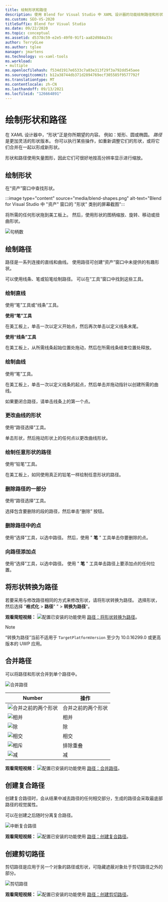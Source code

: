 ```yaml
---
title: 绘制形状和路径
description: 使用 Blend for Visual Studio 中 XAML 设计器的功能绘制路径和形状，对其进行修改，然后将它们组合在一起。
ms.custom: SEO-VS-2020
titleSuffix: Blend for Visual Studio
ms.date: 09/22/2020
ms.topic: conceptual
ms.assetid: d5378c59-e2e5-49f0-91f1-aa82d984a33c
author: TerryGLee
ms.author: tglee
manager: jmartens
ms.technology: vs-xaml-tools
ms.workload:
- multiple
ms.openlocfilehash: f534d1917e6533c7a03e313f29f3a792dd545aee
ms.sourcegitcommit: b12a38744db371d2894769ecf305585f9577792f
ms.translationtype: MT
ms.contentlocale: zh-CN
ms.lasthandoff: 09/13/2021
ms.locfileid: "126664891"
---
```

# <a name="draw-shapes-and-paths"></a>绘制形状和路径

在 XAML 设计器中，“形状”正是你所期望的内容。 例如：矩形、圆或椭圆。 *路径* 是更加灵活的形状版本。 你可以执行某些操作，如重新调整它们的形状，或将它们合并在一起以形成新形状。

形状和路径使用矢量图形，因此它们可很好地按高分辨率显示进行缩放。

## <a name="draw-a-shape"></a>绘制形状

在“资产”窗口中查找形状。

:::image type="content" source="media/blend-shapes.png" alt-text="Blend for Visual Studio 中 &quot;资产&quot; 窗口的 &quot;形状&quot; 类别的屏幕截图":::

将所需的任何形状拖到美工板上。 然后，使用形状的图柄缩放、旋转、移动或扭曲形状。

![句柄数](../designers/media/84261e83-3091-4490-ab58-4218b188439e.png)

## <a name="draw-a-path"></a>绘制路径

路径是一系列连接的直线和曲线。 使用路径可创建“资产”窗口中未提供的有趣形状。

可以使用线条、笔或铅笔绘制路径。 可以在“工具”窗口中找到这些工具。

### <a name="draw-a-straight-line"></a>绘制直线

使用“笔”工具或“线条”工具。

**使用“笔”工具**

在美工板上，单击一次以定义开始点，然后再次单击以定义线条末尾。

**使用“线条”工具**

在美工板上，从所需线条起始位置处拖动，然后在所需线条结束位置处释放。

### <a name="draw-a-curve"></a>绘制曲线

使用“笔”工具。

在美工板上，单击一次以定义线条的起点，然后单击并拖动指针以创建所需的曲线。

如果要闭合路径，请单击线条上的第一个点。

### <a name="change-the-shape-of-a-curve"></a>更改曲线的形状

使用“路径选择”工具。

单击形状，然后拖动形状上的任何点以更改曲线形状。

### <a name="draw-a-free-form-path"></a>绘制任意形状的路径

使用“铅笔”工具。

在美工板上，如同使用真正的铅笔一样绘制任意形状的路径。

### <a name="remove-part-of-a-path"></a>删除路径的一部分

使用“路径选择”工具。

选择包含要删除的段的路径，然后单击“删除”  按钮。

### <a name="remove-a-point-in-a-path"></a>删除路径中的点

使用“选择”工具，以选中路径。 然后，使用 " **笔** " 工具单击你要删除的点。

### <a name="add-a-point-to-a-path"></a>向路径添加点

使用“选择”工具，以选中路径。 使用 " **笔** " 工具单击路径上要添加点的任何位置。

## <a name="convert-a-shape-to-a-path"></a>将形状转换为路径

若要采用与修改路径相同的方式来修改形状，请将形状转换为路径。 选择形状，然后选择 "**格式化**  >  **路径**" "  >  **转换为路径**"。

**观看简短视频：** ![配置已安装的功能使用 ](../designers/media/bldadminconsoleinitialconfigicon.png) [路径：将形状转换为路径](https://www.youtube.com/watch?v=Io5bC0-nH6Q#t=147)。

> [!NOTE]
> “转换为路径”当前不适用于 `TargetPlatformVersion` 至少为 10.0.16299.0 或更高版本的 UWP 应用。

## <a name="combine-paths"></a>合并路径

可以将路径和形状合并到单个路径中。

![合并路径](../designers/media/2df17a5d-a338-4ef4-96c5-dae51cc1ca8a.png)

|Number|操作|
|-|-|
|![合并之前的两个形状](../designers/media/b1_1.png)|合并之前的两个形状|
|![相并](../designers/media/b1_2.png)|相并|
|![除](../designers/media/b1_3.png)|除|
|![相交](../designers/media/b1_4.png)|相交|
|![相斥](../designers/media/b1_5.png)|排除重叠|
|![减](../designers/media/b1_6.png)|减|

**观看简短视频：** ![配置已安装的功能使用 ](../designers/media/bldadminconsoleinitialconfigicon.png) [路径：合并路径](https://www.youtube.com/watch?v=Io5bC0-nH6Q#t=195)。

## <a name="create-a-compound-path"></a>创建复合路径

创建复合路径时，会从结果中减去路径的任何相交部分，生成的路径会采取最底部路径的视觉属性。

可以在创建之后随时分离复合路径。

![中断复合路径](../designers/media/2157a8aa-d9a7-4de4-8de5-b10d28f08a84.png)

**观看简短视频：** ![配置已安装的功能使用 ](../designers/media/bldadminconsoleinitialconfigicon.png) [路径：创建复合路径](https://www.youtube.com/watch?v=Io5bC0-nH6Q)。

## <a name="create-a-clipping-path"></a>创建剪切路径

剪切路径是应用于另一个对象的路径或形状，可隐藏遮蔽对象处于剪切路径之外的部分。

![剪切路径](../designers/media/22471e98-a841-4f39-a3ef-36090cf5a625.png)

**观看简短视频：** ![配置已安装的功能使用 ](../designers/media/bldadminconsoleinitialconfigicon.png) [路径：创建剪切路径](https://www.youtube.com/watch?v=Io5bC0-nH6Q#t=232)。
